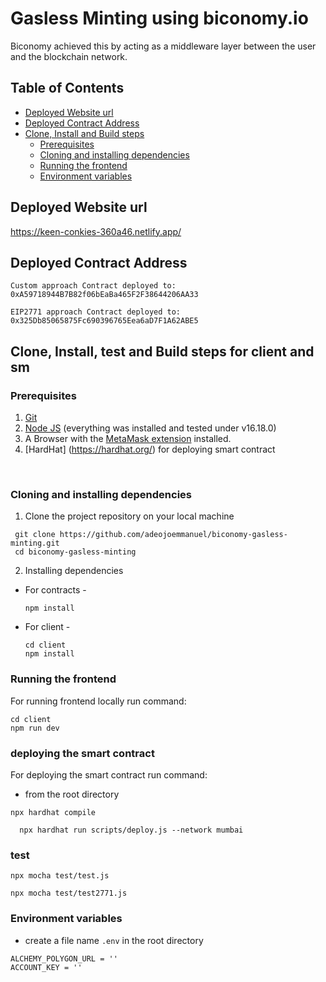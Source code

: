 # Gasless Minting using biconomy.io

Biconomy achieved this by acting as a middleware layer between the user and the blockchain network.

## Table of Contents
- [Deployed Website url](#deployed-website-url)
- [Deployed Contract Address](#deployed-contract-address)
- [Clone, Install and Build steps](#clone-install-and-build-steps)
  - [Prerequisites](#prerequisites)
  - [Cloning and installing dependencies](#cloning-and-installing-dependencies)
  - [Running the frontend](#running-the-frontend)
  - [Environment variables](#environment-variables)

## Deployed Website url

https://keen-conkies-360a46.netlify.app/

## Deployed Contract Address

`Custom approach Contract deployed to: 0xA59718944B7B82f06bEaBa465F2F38644206AA33`


`EIP2771 approach Contract deployed to: 0x325Db85065875Fc690396765Eea6aD7F1A62ABE5`

## Clone, Install, test and Build steps for client and sm

### Prerequisites

1. [Git](https://git-scm.com/)
2. [Node JS](https://nodejs.org/en/) (everything was installed and tested under v16.18.0)
3. A Browser with the [MetaMask extension](https://metamask.io/) installed.
4. [HardHat] (https://hardhat.org/) for deploying smart contract
<br>

### Cloning and installing dependencies

1. Clone the project repository on your local machine

```
 git clone https://github.com/adeojoemmanuel/biconomy-gasless-minting.git
 cd biconomy-gasless-minting
```

2. Installing dependencies

-   For contracts -
    ```
    npm install
    ```
-   For client -
    ```
    cd client
    npm install
    ```

### Running the frontend

For running frontend locally run command:

```
cd client
npm run dev
```
### deploying the smart contract

For deploying  the smart contract  run command:

- from the root directory

```
npx hardhat compile
```

```
  npx hardhat run scripts/deploy.js --network mumbai
```

###  test

```npx mocha test/test.js```

```npx mocha test/test2771.js```



### Environment variables

- create a file name ```.env``` in the root directory

```
ALCHEMY_POLYGON_URL = ''
ACCOUNT_KEY = ''
```
